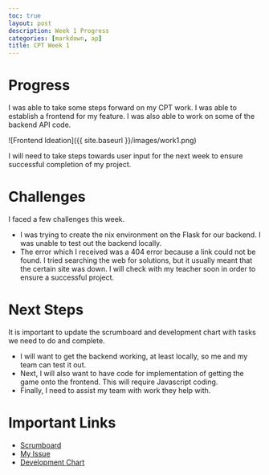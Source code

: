 ```yaml
---
toc: true
layout: post
description: Week 1 Progress
categories: [markdown, ap]
title: CPT Week 1
---
```


# Progress
I was able to take some steps forward on my CPT work. I was able to establish a frontend for my feature. I was also able to work on some of the backend API code.

![Frontend Ideation]({{ site.baseurl }}/images/work1.png)

I will need to take steps towards user input for the next week to ensure successful completion of my project.

# Challenges
I faced a few challenges this week. 
- I was trying to create the nix environment on the Flask for our backend. I was unable to test out the backend locally. 
- The error which I received was a 404 error because a link could not be found. I tried searching the web for solutions, but it usually meant that the certain site was down. I will check with my teacher soon in order to ensure a successful project.

# Next Steps
It is important to update the scrumboard and development chart with tasks we need to do and complete. 
- I will want to get the backend working, at least locally, so me and my team can test it out. 
- Next, I will also want to have code for implementation of getting the game onto the frontend. This will require Javascript coding. 
- Finally, I need to assist my team with work they help with.

# Important Links
- [Scrumboard](https://github.com/users/MuffinMan1287/projects/3)
- [My Issue](https://github.com/MuffinMan1287/BARNProject/issues/7)
- [Development Chart](https://docs.google.com/spreadsheets/d/1ndkQ6w-x62uMyws3_Yd2GUmPiABQ4JmQSOjKIt2cgnQ/edit?usp=sharing)